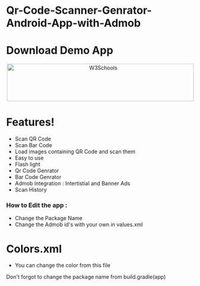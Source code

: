 # Qr-Code-Scanner-Genrator-Android-App-with-Admob 

# Download Demo App
<p align="center">
  <a href="https://play.google.com/store/apps/details?id=wasakey.w3apps.com.qrcode">
    <img border="0" alt="W3Schools" src="https://upload.wikimedia.org/wikipedia/commons/thumb/7/78/Google_Play_Store_badge_EN.svg/1200px-Google_Play_Store_badge_EN.svg.png" width="500" height="100"></a>
  </p>


#  Features!

  - Scan QR Code
  - Scan Bar Code
  - Load images containing QR Code and scan them
  - Easy to use
  - Flash light
  - Qr Code Genrator
  - Bar Code Genrator
  - Admob Integration : Intertistial and Banner Ads
  - Scan History 

### How to Edit the app : 
  - Change the Package Name 
  - Change the Admob id's with your own in values.xml
  
# Colors.xml
  - You can change the color from this file
  
Don't forgot to change the package name from build.gradle(app)

